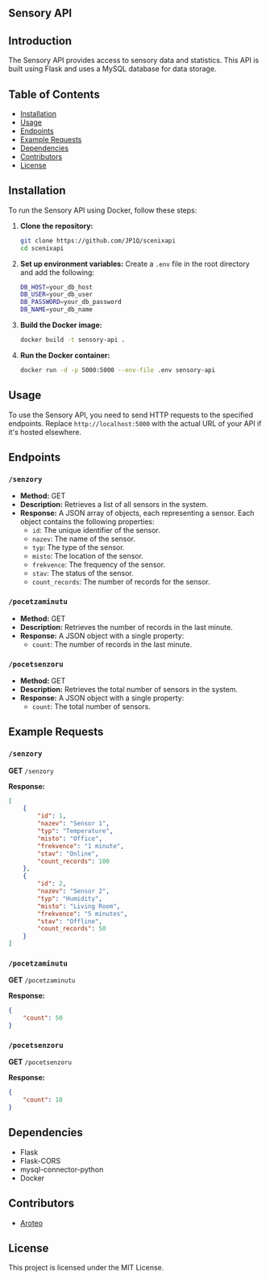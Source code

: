 ## Sensory API

## Introduction
The Sensory API provides access to sensory data and statistics. This API is built using Flask and uses a MySQL database for data storage.

## Table of Contents
- [Installation](#installation)
- [Usage](#usage)
- [Endpoints](#endpoints)
- [Example Requests](#example-requests)
- [Dependencies](#dependencies)
- [Contributors](#contributors)
- [License](#license)

## Installation
To run the Sensory API using Docker, follow these steps:

1. **Clone the repository:**
    ```sh
    git clone https://github.com/JP1Q/scenixapi
    cd scenixapi
    ```

2. **Set up environment variables:**
    Create a `.env` file in the root directory and add the following:
    ```sh
    DB_HOST=your_db_host
    DB_USER=your_db_user
    DB_PASSWORD=your_db_password
    DB_NAME=your_db_name
    ```

3. **Build the Docker image:**
    ```sh
    docker build -t sensory-api .
    ```

4. **Run the Docker container:**
    ```sh
    docker run -d -p 5000:5000 --env-file .env sensory-api
    ```

## Usage
To use the Sensory API, you need to send HTTP requests to the specified endpoints. Replace `http://localhost:5000` with the actual URL of your API if it's hosted elsewhere.

## Endpoints

### `/senzory`
- **Method:** GET
- **Description:** Retrieves a list of all sensors in the system.
- **Response:** A JSON array of objects, each representing a sensor. Each object contains the following properties:
    - `id`: The unique identifier of the sensor.
    - `nazev`: The name of the sensor.
    - `typ`: The type of the sensor.
    - `misto`: The location of the sensor.
    - `frekvence`: The frequency of the sensor.
    - `stav`: The status of the sensor.
    - `count_records`: The number of records for the sensor.

### `/pocetzaminutu`
- **Method:** GET
- **Description:** Retrieves the number of records in the last minute.
- **Response:** A JSON object with a single property:
    - `count`: The number of records in the last minute.

### `/pocetsenzoru`
- **Method:** GET
- **Description:** Retrieves the total number of sensors in the system.
- **Response:** A JSON object with a single property:
    - `count`: The total number of sensors.

## Example Requests

### `/senzory`
**GET** `/senzory`

**Response:**
```json
[
    {
        "id": 1,
        "nazev": "Sensor 1",
        "typ": "Temperature",
        "misto": "Office",
        "frekvence": "1 minute",
        "stav": "Online",
        "count_records": 100
    },
    {
        "id": 2,
        "nazev": "Sensor 2",
        "typ": "Humidity",
        "misto": "Living Room",
        "frekvence": "5 minutes",
        "stav": "Offline",
        "count_records": 50
    }
]
```

### `/pocetzaminutu`
**GET** `/pocetzaminutu`

**Response:**
```json
{
    "count": 50
}
```

### `/pocetsenzoru`
**GET** `/pocetsenzoru`

**Response:**
```json
{
    "count": 10
}
```

## Dependencies
- Flask
- Flask-CORS
- mysql-connector-python
- Docker

## Contributors
- [Aroteo](https://github.com/JP1Q)

## License
This project is licensed under the MIT License.
